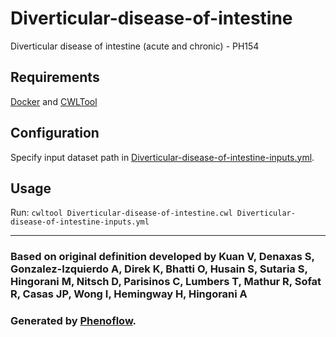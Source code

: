 # Diverticular-disease-of-intestine

Diverticular disease of intestine (acute and chronic) - PH154

## Requirements

[Docker](https://docs.docker.com/install/) and [CWLTool](https://github.com/common-workflow-language/cwltool#install)

## Configuration

Specify input dataset path in [Diverticular-disease-of-intestine-inputs.yml](Diverticular-disease-of-intestine-inputs.yml).

## Usage

Run: `cwltool Diverticular-disease-of-intestine.cwl Diverticular-disease-of-intestine-inputs.yml`

***

### Based on original definition developed by Kuan V, Denaxas S, Gonzalez-Izquierdo A, Direk K, Bhatti O, Husain S, Sutaria S, Hingorani M, Nitsch D, Parisinos C, Lumbers T, Mathur R, Sofat R, Casas JP, Wong I, Hemingway H, Hingorani A
### Generated by [Phenoflow](https://kclhi.org/phenoflow).
